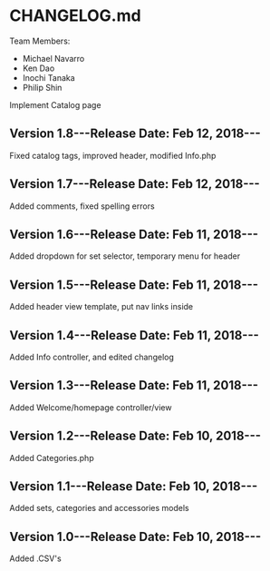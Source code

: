 # CHANGELOG.md

Team Members:
- Michael Navarro
- Ken Dao
- Inochi Tanaka
- Philip Shin

Implement Catalog page

## Version 1.8---Release Date: Feb 12, 2018---

Fixed catalog tags, improved header, modified Info.php

## Version 1.7---Release Date: Feb 12, 2018---

Added comments, fixed spelling errors

## Version 1.6---Release Date: Feb 11, 2018---

Added dropdown for set selector, temporary menu for header

## Version 1.5---Release Date: Feb 11, 2018---

Added header view template, put nav links inside

## Version 1.4---Release Date: Feb 11, 2018---

Added Info controller, and edited changelog

## Version 1.3---Release Date: Feb 11, 2018---

Added Welcome/homepage controller/view

## Version 1.2---Release Date: Feb 10, 2018---

Added Categories.php

## Version 1.1---Release Date: Feb 10, 2018---

Added sets, categories and accessories models

## Version 1.0---Release Date: Feb 10, 2018---

Added .CSV's

